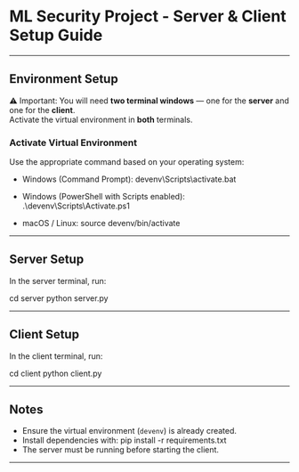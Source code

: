 # ML Security Project - Server & Client Setup Guide

---

## Environment Setup

⚠️ Important: You will need **two terminal windows** — one for the **server** and one for the **client**.  
Activate the virtual environment in **both** terminals.

### Activate Virtual Environment

Use the appropriate command based on your operating system:

- Windows (Command Prompt):
  devenv\Scripts\activate.bat

- Windows (PowerShell with Scripts enabled):
  .\devenv\Scripts\Activate.ps1

- macOS / Linux:
  source devenv/bin/activate

---

## Server Setup

In the server terminal, run:

  cd server
  python server.py

---

## Client Setup

In the client terminal, run:

  cd client
  python client.py

---

## Notes

- Ensure the virtual environment (`devenv`) is already created.
- Install dependencies with:
  pip install -r requirements.txt
- The server must be running before starting the client.

---
